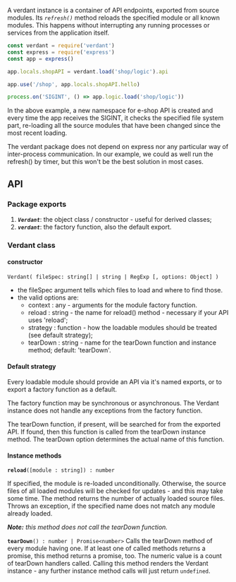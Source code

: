 A verdant instance is a container of API endpoints, exported from
source modules. Its _`refresh()`_ method reloads the specified module
or all known modules. This happens without interrupting
any running processes or services from the application itself.

```javascript
const verdant = require('verdant')
const express = require('express')
const app = express()

app.locals.shopAPI = verdant.load('shop/logic').api

app.use('/shop', app.locals.shopAPI.hello)

process.on('SIGINT', () => app.logic.load('shop/logic'))
```

In the above example, a new namespace for e-shop API is created and every time
the app receives the SIGINT, it checks the specified file system part, re-loading
all the source modules that have been changed since the most recent loading.

The verdant package does not depend on express nor any particular way of inter-process
communication. In our example, we could as well run the refresh() by timer, but this
won't be the best solution in most cases.

## API
### Package exports
   1. _**`Verdant`**_: the object class / constructor - useful for derived classes;
   1. **_`verdant`_**: the factory function, also the default export.
   
### Verdant class
#### constructor
`Verdant( fileSpec: string[] | string | RegExp [, options: Object] )`

* the fileSpec argument tells which files to load and where to find those.
* the valid options are:
   - context : any - arguments for the module factory function.
   - reload : string   - the name for reload() method - necessary if your API uses 'reload';
   - strategy : function - how the loadable modules should be treated (see default strategy);
   - tearDown : string - name for the tearDown function and instance method; default: 'tearDown'.
   
#### Default strategy
Every loadable module should provide an API via it's named exports, or to export a factory
function as a default.

The factory function may be synchronous or asynchronous. The Verdant instance does not handle
any exceptions from the factory function.

The tearDown function, if present, will be searched for from the exported API. If found, then
this function is called from the tearDown instance method. The tearDown option determines
the actual name of this function.

#### Instance methods
**`reload`**`([module : string]) : number`

If specified, the module is re-loaded unconditionally. Otherwise, the source files of all loaded modules
will be checked for updates - and this may take some time. The method returns the number of
actually loaded source files. Throws an exception, if the specified name does not match any module
already loaded.

_**Note:** this method does not call the tearDown function._

**`tearDown`**`() : number | Promise<number>`
Calls the tearDown method of every module having one. If at least one of called methods returns a
promise, this method returns a promise, too. The numeric value is a count of tearDown handlers called.
Calling this method renders the Verdant instance - any further instance method calls will just return
`undefined`.
